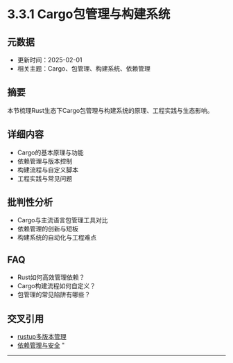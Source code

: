 ﻿# 3.3.1 Cargo包管理与构建系统

## 元数据

- 更新时间：2025-02-01
- 相关主题：Cargo、包管理、构建系统、依赖管理

## 摘要

本节梳理Rust生态下Cargo包管理与构建系统的原理、工程实践与生态影响。

## 详细内容

- Cargo的基本原理与功能
- 依赖管理与版本控制
- 构建流程与自定义脚本
- 工程实践与常见问题

## 批判性分析

- Cargo与主流语言包管理工具对比
- 依赖管理的创新与短板
- 构建系统的自动化与工程难点

## FAQ

- Rust如何高效管理依赖？
- Cargo构建流程如何自定义？
- 包管理的常见陷阱有哪些？

## 交叉引用

- [rustup多版本管理](./3.3.2_rustup多版本管理.md)
- [依赖管理与安全](../04_dependency_security.md)
"

---
